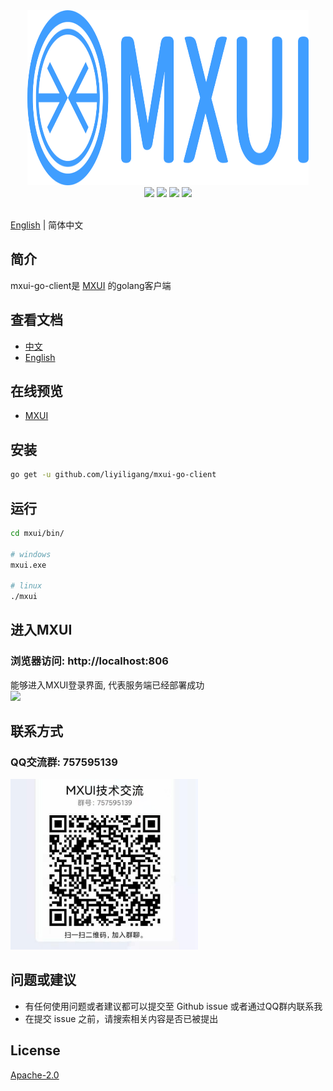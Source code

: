 <div align=center>
<img src="store\image\logo.svg" width="450" height="280" />
</div>
<div align=center>
<img src="https://img.shields.io/badge/golang-1.16-blue"/>
<img src="https://img.shields.io/badge/protobuf-3.7.0-green"/>
<img src="https://img.shields.io/badge/grpc-1.38.0-brightgreen"/>
<img src="https://img.shields.io/badge/go--echarts-2.2.4-red"/>
</div>
 <br/> 
 
 [English](./README-en.md) | 简体中文


## 简介
mxui-go-client是 [MXUI](https://github.com/liyiligang/mxui) 的golang客户端

## 查看文档
- [中文](https://mxui-doc.liyiligang.com)    
- [English](https://mxui-doc.liyiligang.com)

## 在线预览
- [MXUI](https://mxui.liyiligang.com)    

## 安装
```bash
go get -u github.com/liyiligang/mxui-go-client
```

## 运行
```bash
cd mxui/bin/

# windows 
mxui.exe

# linux
./mxui
```

## 进入MXUI
###  浏览器访问: http://localhost:806 
能够进入MXUI登录界面, 代表服务端已经部署成功   
<img src="store\image\home.jpg" width="80%"/>


## 联系方式 
### QQ交流群: 757595139
<img src="store\image\group.jpg" width=300/>

## 问题或建议
- 有任何使用问题或者建议都可以提交至 Github issue 或者通过QQ群内联系我
- 在提交 issue 之前，请搜索相关内容是否已被提出

## License
[Apache-2.0](LICENSE)